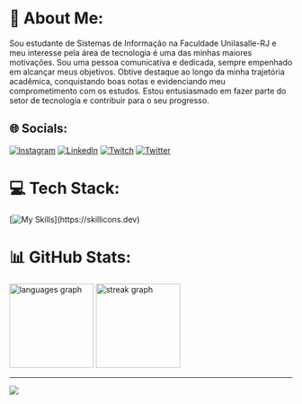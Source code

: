 # 💫 About Me:
Sou estudante de Sistemas de Informação na Faculdade Unilasalle-RJ e meu interesse pela área de tecnologia é uma das minhas maiores motivações. Sou uma pessoa comunicativa e dedicada, sempre empenhado em alcançar meus objetivos. Obtive destaque ao longo da minha trajetória acadêmica, conquistando boas notas e evidenciando meu comprometimento com os estudos. Estou entusiasmado em fazer parte do setor de tecnologia e contribuir para o seu progresso.


## 🌐 Socials:
[![Instagram](https://img.shields.io/badge/Instagram-%23E4405F.svg?logo=Instagram&logoColor=white)](https://www.instagram.com/guidosanchisl/) [![LinkedIn](https://img.shields.io/badge/LinkedIn-%230077B5.svg?logo=linkedin&logoColor=white)](https://www.linkedin.com/in/guido-sanchis-6a281a252/) [![Twitch](https://img.shields.io/badge/Twitch-%239146FF.svg?logo=Twitch&logoColor=white)](https://twitch.tv/guidosanchis) [![Twitter](https://img.shields.io/badge/Twitter-%231DA1F2.svg?logo=Twitter&logoColor=white)](https://twitter.com/guidosanchis) 

# 💻 Tech Stack:
[![My Skills](https://skillicons.dev/icons?i=js,html,css,react,tailwindcss,cs,eclipse,java,figma,git,github,mysql,py,vscode,laravel,php,)](https://skillicons.dev)
# 📊 GitHub Stats: 
<div align="left" >
 <img src="https://github-readme-stats.vercel.app/api/top-langs?username=guidosanchis&locale=en&hide_title=false&layout=compact&card_width=320&langs_count=5&theme=dracula&hide_border=false&order=2" height="150" alt="languages graph"  />
  
  <img src="https://streak-stats.demolab.com?user=guidosanchis&locale=en&mode=daily&theme=dracula&hide_border=false&border_radius=5&order=3" height="150" alt="streak graph"  />
<br/>
</div>

---
[![](https://visitcount.itsvg.in/api?id=GuidoSanchis&icon=5&color=3)](https://visitcount.itsvg.in)

<!-- Proudly created with GPRM ( https://gprm.itsvg.in ) -->
